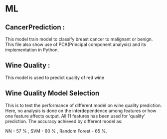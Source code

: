 # ML

## CancerPrediction :
This model train model to classify breast cancer to malignant or benign. This file also show use of PCA(Principal component analysis) and its implementation in Python. 
>
## Wine Quality : 
This model is used to predict quality of red wine
>
## Wine Quality Model Selection
This is to test the performance of different model on wine quality prediction. Here, no analysis is done on the interdependence among features or how one feature  affects output. All 11 features has been used for 'quality' prediction. The accuracy achieved by different model as:
>
NN - 57 %  ,  SVM - 60 % , Random Forest - 65 %.

